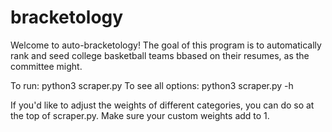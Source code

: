 # bracketology

Welcome to auto-bracketology! The goal of this program is to automatically rank and seed college basketball teams bbased on their resumes, as the committee might. 

To run: python3 scraper.py
To see all options: python3 scraper.py -h

If you'd like to adjust the weights of different categories, you can do so at the top of scraper.py. Make sure your custom weights add to 1.



